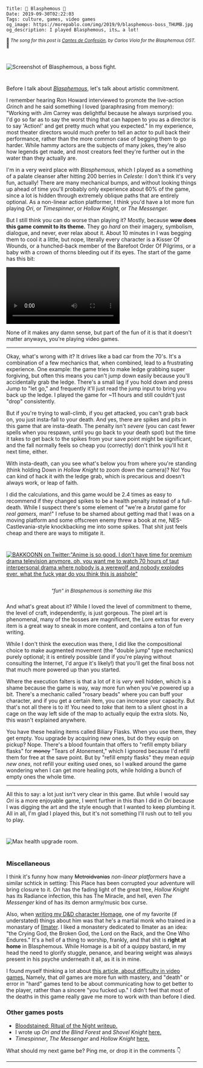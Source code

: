     Title: 🙏 Blasphemous 👻
    Date: 2019-09-30T02:22:03
    Tags: culture, games, video games
    og_image: https://morepablo.com/img/2019/9/blasphemous-boss_THUMB.jpg
    og_description: I played Blasphemous, its… a lot!

<small>🎵 <em>The song for this post is <a href="https://www.youtube.com/watch?v=Qy2YPNenEBI">Cantes de Confesión</a>, by Carlos Viola for the Blasphemous OST.</em> 🎵</small>

<div class="caption-img-block" style="margin: 25px auto">
<img src="/img/2019/9/blasphemous-boss_THUMB.jpg" alt="Screenshot of Blasphemous, a boss fight." style="margin: 15px auto;" />
</div>

Before I talk about [_Blasphemous_][6], let's talk about artistic commitment.

I remember hearing Ron Howard interviewed to promote the live-action _Grinch_
and he said something I loved (paraphrasing from memory): "Working with Jim
Carrey was delightful because he always surprised you. I'd go so far as to say
the worst thing that can happen to you as a director is to say 'Action!' and get
pretty much what you expected." In my experience, most theater directors would
much prefer to tell an actor to pull back their performance, rather than the
more common case of begging them to go harder. While hammy actors are the
subjects of many jokes, they're also how legends get made, and most creators
feel they're further out in the water than they actually are.

I'm in a very weird place with _Blasphemous_, which I played as a something
of a palate cleanser after hitting 200 berries in _Celeste:_ I don't think it's
very fun, actually! There are many mechanical bumps, and without looking
things up ahead of time you'll probably only experience about 60% of the game,
since a lot is hidden through extremely oblique paths that are entirely
optional. As a non-linear action platformer, I think you'd have a lot more fun
playing _Ori_, or _Timespinner_, or _Hollow Knight_, or _The Messenger._

But I still think you can do worse than playing it? Mostly, because **wow does
this game commit to its theme.** They go _hard_ on their imagery, symbolism,
dialogue, and never, ever relax about it. About 10 minutes in I was begging them
to cool it a little, but nope, literally every character is a Kisser
Of Wounds, or a hunched-back member of the Barefoot Order Of Pilgrims, or a baby
with a crown of thorns bleeding out if its eyes. The start of the game has this
bit:

<video controls preload="metadata" style="max-width: 800px;">
<source src="/files/2019/9/blasphemous_opening.mp4" type="video/mp4">
<p>If your browser doesn't support HTML5 video, here's a <a href="/files/2019/6/8b-run-cut.mp4">link to the video</a> instead.</p>
</video>

None of it makes any damn sense, but part of the fun of it is that it doesn't
matter anyways, you're playing video games.

---

Okay, what's wrong with it? It drives like a bad car from the 70's. It's a
combination of a few mechanics that, when combined, lead to a frustrating
experience. One example: the game tries to make ledge grabbing super forgiving,
but often this means you can't jump down easily because you'll accidentally grab
the ledge. There's a small lag if you hold down and press Jump to "let go," and
frequently it'll just read the jump input to bring you back up the ledge. I
played the game for ~11 hours and still couldn't just "drop" consistently.

But if you're trying to wall-climb, if you get attacked, you can't grab back on,
you just insta-fall to your death. And yes, there are spikes and pits in this
game that are insta-death. The penalty isn't _severe_ (you can cast fewer spells
when you respawn, until you go back to your death spot) but the time it takes to
get back to the spikes from your save point might be significant, and the fall
normally feels so cheap you (correctly) don't think you'll hit it next
time, either.

With insta-death, can you see what's below you from where you're standing (think
holding Down in _Hollow Knight_ to zoom down the camera)? No! You can kind of
hack it with the ledge grab, which is precarious and doesn't always work, or
leap of faith.

I did the calculations, and this game would be 2.4 times as easy to recommend if
they changed spikes to be a health penalty instead of a full-death. While I
suspect there's some element of "we're a _brutal_ game for _real gamers,_ man!"
I refuse to be shamed about getting mad that I was on a moving platform and some
offscreen enemy threw a book at me, NES-Castlevania-style knockbacking me into
some spikes. That shit just feels cheap and there are ways to mitigate it.

<div class="caption-img-block" style="margin: 25px auto">
<a href="https://twitter.com/BAKKOOONN/status/1086087064951545856" target="blank">
<img src="/img/2019/9/bakkoonn_anime.png" alt="BAKKOONN on Twitter:&quot;Anime is so good. I don't have time for premium drama television anymore. oh, you want me to watch 70 hours of taut interpersonal drama where nobody is a werewolf and nobody explodes ever. what the fuck year do you think this is asshole&quot;" style="margin: 15px auto;" />
</a>
<p style="font-style: italic; text-align: center; font-size: small">"fun" in <em>Blasphemous</em> is something like this</p>
</div>

And what's great about it? While I loved the level of commitment to theme, the
level of craft, independently, is just gorgeous. The pixel art is phenomenal,
many of the bosses are magnificent, the Lore extras for every item is a great
way to sneak in more content, and contains a ton of fun writing.

While I don't think the execution was there, I did like the compositional choice
to make augmented movement (the "double jump" type mechanics) purely optional;
it is entirely possible (and if you're playing without consulting the Internet,
I'd argue it's likely!) that you'll get the final boss not that much more
powered up than you started.

Where the execution falters is that a lot of it is _very_ well hidden, which is
a shame because the game is way, way more fun when you've powered up a bit.
There's a mechanic called "rosary beads" where you can buff your character, and
if you get a certain item, you can increase your capacity. But that's not all
there is to it! You need to _take_ that item to a silent ghost in a cage on the
way left side of the map to actually equip the extra slots. No, this wasn't
explained anywhere.

You have these healing items called Biliary Flasks. When you use them, they get
empty. You upgrade by acquiring new ones, but do they equip on pickup? Nope.
There's a blood fountain that offers to "refill empty biliary flasks" for <del>money</del>
"Tears of Atonement," which I ignored because I'd refill them for free at
the save point. But by "refill empty flasks" they mean _equip new
ones_, not refill your exiting used ones, so I walked around the game
wondering when I can get more healing pots, while holding a bunch of empty ones
the whole time.

---

All this to say: a lot just isn't very clear in this game. But while I would say
_Ori_ is a more enjoyable game, I went further in this than I did in
_Ori_ because I was digging the art and the style enough that I wanted to keep
plumbing it. All in all, I'm glad I played this, but it's not something I'll
rush out to tell you to play.

<div class="caption-img-block" style="margin: 25px auto">
<img src="/img/2019/9/blasphemous-ss_THUMB.jpg" alt="Max health upgrade room." style="margin: 15px auto;" />
</div>

### Miscellaneous

I think it's funny how many <del>Metroidvanias</del> _non-linear platformers_
have a similar schtick in setting: This Place has been corrupted your adventure
will bring closure to it. _Ori_ has the fading light of the great tree, _Hollow
Knight_ has its Radiance infection, this has The Miracle, and hell, even _The
Messenger_ kind of has its demon army/music box curse.

Also, when [writing my D&D character Homage][4], one of my favorite (if
understated) things about him was that he's a martial monk who trained in a
monastary of [Ilmater][1]. I liked a monastery dedicated to Ilmater as an idea:
"the Crying God, the Broken God, the Lord on the Rack, and the One Who Endures."
It's a hell of a thing to worship, frankly, and that shit is **right at home**
in Blasphemous. While Homage is a bit of a quippy bastard, in my head the need
to glorify stuggle, penance, and bearing weight was always present in his psyche
underneath it all, as it is in mine.

I found myself thinking a lot about [this article, about difficulty in video
games.][7] Namely, that _all_ games are more fun with mastery, and "death" or
error in "hard" games tend to be about communicating how to get better to the
player, rather than a sincere "you fucked up." I didn't feel that most of the
deaths in this game really gave me more to work with than before I died.

### Other games posts

* [Bloodstained: Ritual of the Night writeup.][2]
* I wrote up _Ori and the Blind Forest_ and _Shovel Knight_ [here.][3]
* _Timespinner_, _The Messenger_ and _Hollow Knight_ [here.][5]


What should my next game be? Ping me, or drop it in the comments 👇

---

   [1]: https://forgottenrealms.fandom.com/wiki/Ilmater
   [2]: /2019/06/bloodstained-writeup.html
   [3]: /2019/08/that-consumption-life-august-2019.html
   [4]: /2018/04/tabletop-character-homage.html
   [5]: /2019/01/recent-metroidvanias.html
   [6]: http://blasphemousgame.com/
   [7]: https://www.polygon.com/2019/9/26/20883295/difficulty-death-stranding-celeste-game-design
